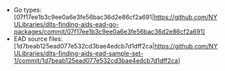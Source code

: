 * Go types: [07f17ee1b3c9ee0a6e3fe56bac36d2e86cf2a691|https://github.com/NYULibraries/dlts-finding-aids-ead-go-packages/commit/07f17ee1b3c9ee0a6e3fe56bac36d2e86cf2a691]
* EAD source files: [1d7beab125ead077e532cd3bae4edcb7d1dff2ca|https://github.com/NYULibraries/dlts-finding-aids-ead-sample-set-1/commit/1d7beab125ead077e532cd3bae4edcb7d1dff2ca]
